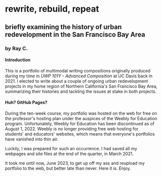 # rewrite, rebuild, repeat
## briefly examining the history of urban redevelopment in the San Francisco Bay Area
### by Ray C.

#### Introduction

This is a portfolio of multimodal writing compositions originally produced during my time in *UWP 101Y - Advanced Composition* at UC Davis back in 2021. I elected to write about a couple of ongoing urban redevelopment projects in my home region of Northern California's San Francisco Bay Area, summarizing their histories and tackling the issues at stake in both projects.

#### Huh? GitHub Pages?

During the ten-week course, my portfolio was hosted on the web for free on the professor's hosting plan under the auspices of the Weebly for Education program. Unfortunately, Weebly for Education has been discontinued as of August 1, 2022. Weebly is no longer providing free web hosting for students' and educators' websites, which means that everyone's portfolios have vanished into thin air.

Luckily, I was prepared for such an occurrence. I had saved all my webpages and site files at the end of the quarter, in March 2021. 

It took me until now, June 2023, to get up off my ass and reupload my portfolio to the web, but better late than never. Here it is. Enjoy.
